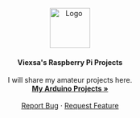 <br>
<div align="center">
  <a href="https://github.com/Viexsa/V/tree/main/images">
    <img src="images/logo1.png" alt="Logo" width="80" height="80">
  </a>
  <br>
   <h4 align="center">Viexsa's Raspberry Pi Projects</h4> 

  <p align="center">
    I will share my amateur projects here.
    <br />
    <a href="https://github.com/viexsa/"><strong>My Arduino Projects »</strong></a>
    <br />
    <br />
    <a href="https://github.com/Viexsa/Raspberry-Pi-Projects/issues">Report Bug</a>
    ·
    <a href="https://github.com/Viexsa/Raspberry-Pi-Projects/issues">Request Feature</a>
  </p>
</div>
